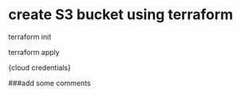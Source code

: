 # create S3 bucket using terraform

terraform init

terraform apply

{cloud credentials}

###add some comments

###
###

###

###

###

###
###
